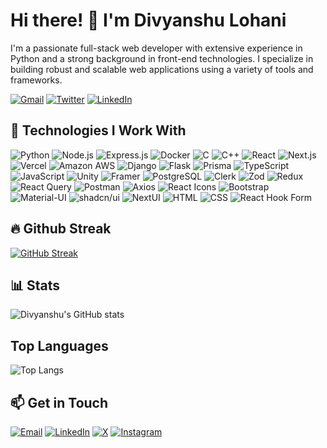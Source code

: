 # Hi there! 👋 I'm Divyanshu Lohani

I'm a passionate full-stack web developer with extensive experience in Python and a strong background in front-end technologies. I specialize in building robust and scalable web applications using a variety of tools and frameworks.
<p>
  <a href="mailto:divyanshulohani2305@gmail.com" target="_blank"><img alt="Gmail" src="https://img.shields.io/badge/Gmail-%2312100E.svg?&style=for-the-badge&logo=Gmail&logoColor=white" /></a> 
  <a href="https://twitter.com/DivyanshuLohani" target="_blank"><img alt="Twitter" src="https://img.shields.io/badge/twitter-ffffff.svg?&style=for-the-badge&logo=X&logoColor=black" /></a> 
  <a href="https://www.linkedin.com/in/divyanshulohani/" target="_blank"><img alt="LinkedIn" src="https://img.shields.io/badge/linkedin-%230077B5.svg?&style=for-the-badge&logo=linkedin&logoColor=white" /></a> 
</p>


## 🚀 Technologies I Work With

![Python](https://img.shields.io/badge/-Python-3776AB?style=for-the-badge&logo=python&logoColor=white)
![Node.js](https://img.shields.io/badge/-Node.js-339933?style=for-the-badge&logo=node.js&logoColor=white)
![Express.js](https://img.shields.io/badge/-Express.js-000000?style=for-the-badge&logo=express&logoColor=white)
![Docker](https://img.shields.io/badge/-Docker-2496ED?style=for-the-badge&logo=docker&logoColor=white)
![C](https://img.shields.io/badge/-C-A8B9CC?style=for-the-badge&logo=c&logoColor=white)
![C++](https://img.shields.io/badge/-C++-00599C?style=for-the-badge&logo=c%2B%2B&logoColor=white)
![React](https://img.shields.io/badge/-React-61DAFB?style=for-the-badge&logo=react&logoColor=white)
![Next.js](https://img.shields.io/badge/-Next.js-000000?style=for-the-badge&logo=next.js&logoColor=white)
![Vercel](https://img.shields.io/badge/-Vercel-000000?style=for-the-badge&logo=vercel&logoColor=white)
![Amazon AWS](https://img.shields.io/badge/-Amazon_AWS-232F3E?style=for-the-badge&logo=amazon-aws&logoColor=white)
![Django](https://img.shields.io/badge/-Django-092E20?style=for-the-badge&logo=django&logoColor=white)
![Flask](https://img.shields.io/badge/-Flask-000000?style=for-the-badge&logo=flask&logoColor=white)
![Prisma](https://img.shields.io/badge/-Prisma-2D3748?style=for-the-badge&logo=prisma&logoColor=white)
![TypeScript](https://img.shields.io/badge/-TypeScript-3178C6?style=for-the-badge&logo=typescript&logoColor=white)
![JavaScript](https://img.shields.io/badge/-JavaScript-F7DF1E?style=for-the-badge&logo=javascript&logoColor=black)
![Unity](https://img.shields.io/badge/-Unity-000000?style=for-the-badge&logo=unity&logoColor=white)
![Framer](https://img.shields.io/badge/-Framer-0055FF?style=for-the-badge&logo=framer&logoColor=white)
![PostgreSQL](https://img.shields.io/badge/-PostgreSQL-336791?style=for-the-badge&logo=postgresql&logoColor=white)
![Clerk](https://img.shields.io/badge/-Clerk-000000?style=for-the-badge&logo=clerk&logoColor=white)
![Zod](https://img.shields.io/badge/-Zod-282C34?style=for-the-badge&logo=zod&logoColor=white)
![Redux](https://img.shields.io/badge/-Redux-764ABC?style=for-the-badge&logo=redux&logoColor=white)
![React Query](https://img.shields.io/badge/-React_Query-FF4154?style=for-the-badge&logo=react-query&logoColor=white)
![Postman](https://img.shields.io/badge/-Postman-FF6C37?style=for-the-badge&logo=postman&logoColor=white)
![Axios](https://img.shields.io/badge/-Axios-5A29E4?style=for-the-badge&logo=axios&logoColor=white)
![React Icons](https://img.shields.io/badge/-React_Icons-61DAFB?style=for-the-badge&logo=react&logoColor=black)
![Bootstrap](https://img.shields.io/badge/-Bootstrap-7952B3?style=for-the-badge&logo=bootstrap&logoColor=white)
![Material-UI](https://img.shields.io/badge/-Material_UI-007FFF?style=for-the-badge&logo=mui&logoColor=white)
![shadcn/ui](https://img.shields.io/badge/-shadcn_ui-000000?style=for-the-badge&logo=shadcnui&logoColor=white)
![NextUI](https://img.shields.io/badge/-NextUI-000000?style=for-the-badge&logo=nextui&logoColor=white)
![HTML](https://img.shields.io/badge/-HTML5-E34F26?style=for-the-badge&logo=html5&logoColor=white)
![CSS](https://img.shields.io/badge/-CSS3-1572B6?style=for-the-badge&logo=css3&logoColor=white)
![React Hook Form](https://img.shields.io/badge/-React_Hook_Form-EC5990?style=for-the-badge&logo=reacthookform&logoColor=white)



## 🔥 Github Streak
[![GitHub Streak](https://streak-stats.demolab.com?user=DivyanshuLohani&theme=dark&hide_border=true)](https://git.io/streak-stats)

## 📊 Stats
![Divyanshu's GitHub stats](https://github-readme-stats.vercel.app/api?username=DivyanshuLohani&show_icons=true&theme=dark)

## Top Languages
![Top Langs](https://github-readme-stats.vercel.app/api/top-langs/?username=DivyanshuLohani&layout=compact&theme=dark)


## 📫 Get in Touch
[![Email](https://img.shields.io/badge/-D14836?style=for-the-badge&logo=gmail&logoColor=white)](mailto:divyanshulohani2305@gmail.com)
[![LinkedIn](https://img.shields.io/badge/-0077B5?style=for-the-badge&logo=linkedin&logoColor=white)](https://www.linkedin.com/in/divyanshulohani/)
[![X](https://img.shields.io/badge/-1DA1F2?style=for-the-badge&logo=x&logoColor=white)](https://x.com/DivyanshuLohani/)
[![Instagram](https://img.shields.io/badge/-E4405F?style=for-the-badge&logo=instagram&logoColor=white)](https://instagram.com/divyanshuxwb/)


